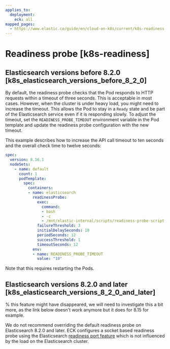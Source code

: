 ```yaml
---
applies_to:
  deployment:
    eck: all
mapped_pages:
  - https://www.elastic.co/guide/en/cloud-on-k8s/current/k8s-readiness.html
---
```


# Readiness probe [k8s-readiness]

## Elasticsearch versions before 8.2.0 [k8s_elasticsearch_versions_before_8_2_0]

By default, the readiness probe checks that the Pod responds to HTTP requests within a timeout of three seconds. This is acceptable in most cases. However, when the cluster is under heavy load, you might need to increase the timeout. This allows the Pod to stay in a `Ready` state and be part of the Elasticsearch service even if it is responding slowly. To adjust the timeout, set the `READINESS_PROBE_TIMEOUT` environment variable in the Pod template and update the readiness probe configuration with the new timeout.

This example describes how to increase the API call timeout to ten seconds and the overall check time to twelve seconds:

```yaml
spec:
  version: 8.16.1
  nodeSets:
    - name: default
      count: 1
      podTemplate:
        spec:
          containers:
          - name: elasticsearch
            readinessProbe:
              exec:
                command:
                - bash
                - -c
                - /mnt/elastic-internal/scripts/readiness-probe-script.sh
              failureThreshold: 3
              initialDelaySeconds: 10
              periodSeconds: 12
              successThreshold: 1
              timeoutSeconds: 12
            env:
            - name: READINESS_PROBE_TIMEOUT
              value: "10"
```

Note that this requires restarting the Pods.

## Elasticsearch versions 8.2.0 and later [k8s_elasticsearch_versions_8_2_0_and_later]

% this feature might have disappeared, we will need to investigate this a bit more, as the link below doesn't work anymore but it does for 8.15 for example.

We do not recommend overriding the default readiness probe on Elasticsearch 8.2.0 and later. ECK configures a socket based readiness probe using the Elasticsearch [readiness port feature](asciidocalypse://docs/elasticsearch/docs/reference/elasticsearch/jvm-settings.md#readiness-tcp-port) which is not influenced by the load on the Elasticsearch cluster.


